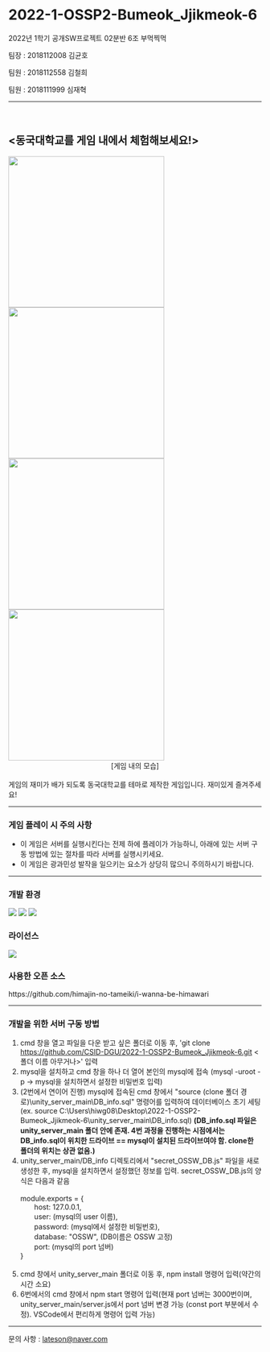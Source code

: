 # 2022-1-OSSP2-Bumeok_Jjikmeok-6
2022년 1학기 공개SW프로젝트 02분반 6조 부먹찍먹

팀장 : 2018112008 김균호

팀원 : 2018112558 김철희

팀원 : 2018111999 심재혁

----------------------------
<br>

## <동국대학교를 게임 내에서 체험해보세요!>

<img src="https://user-images.githubusercontent.com/91325459/172173896-5a615380-3482-4964-82e7-3aa7a36e4418.gif" width="310" height="300"/>
<img src="https://user-images.githubusercontent.com/91325459/172175836-8c6cb236-2ee8-48f9-9d73-9d494819176a.gif" width="310" height="300"/>
<img src="https://user-images.githubusercontent.com/91325459/172175879-73217b95-1c00-447d-94ad-3e86843997ba.gif" width="310" height="300"/>
<img src="https://user-images.githubusercontent.com/91325459/172175910-71a90687-74d7-4539-abed-a04d49a17891.gif" width="310" height="300"/>

<div align="center">[게임 내의 모습]</div>
<br>
게임의 재미가 배가 되도록 동국대학교를 테마로 제작한 게임입니다. 재미있게 즐겨주세요!

----------------------------
### **게임 플레이 시 주의 사항**
- 이 게임은 서버를 실행시킨다는 전제 하에 플레이가 가능하니, 아래에 있는 서버 구동 방법에 있는 절차를 따라 서버를 실행시키세요. 
- 이 게임은 광과민성 발작을 일으키는 요소가 상당히 많으니 주의하시기 바랍니다.

----------------------------
### 개발 환경
<p>
  <img src = "https://img.shields.io/badge/logo-unity v.2020.3.33-green?logo=unity">
  <img src = "https://img.shields.io/badge/logo-node.js-blue?logo=node.js">
  <img src = "https://img.shields.io/badge/logo-mysql-violet?logo=mysql">
</p>

### 라이선스
<p>
  <img src = "https://img.shields.io/badge/license-GPL%203.0-orange">
</p>

### 사용한 오픈 소스
<p>
https://github.com/himajin-no-tameiki/i-wanna-be-himawari
</p>


----------------------------
### 개발을 위한 서버 구동 방법
1. cmd 창을 열고 파일을 다운 받고 싶은 폴더로 이동 후, 'git clone https://github.com/CSID-DGU/2022-1-OSSP2-Bumeok_Jjikmeok-6.git <폴더 이름 아무거나>' 입력
2. mysql을 설치하고 cmd 창을 하나 더 열어 본인의 mysql에 접속 (mysql -uroot -p -> mysql을 설치하면서 설정한 비밀번호 입력)
3. (2번에서 연이어 진행) mysql에 접속된 cmd 창에서 "source (clone 폴더 경로)\unity_server_main\DB_info.sql" 명령어를 입력하여 데이터베이스 초기 세팅 (ex. source C:\Users\hiwg08\Desktop\2022-1-OSSP2-Bumeok_Jjikmeok-6\unity_server_main\DB_info.sql) **(DB_info.sql 파일은 unity_server_main 폴더 안에 존재. 4번 과정을 진행하는 시점에서는 DB_info.sql이 위치한 드라이브 == mysql이 설치된 드라이브여야 함. clone한 폴더의 위치는 상관 없음.)**
4. unity_server_main/DB_info 디렉토리에서 "secret_OSSW_DB.js" 파일을 새로 생성한 후, mysql을 설치하면서 설정했던 정보를 입력. secret_OSSW_DB.js의 양식은 다음과 같음 <br/> <br/>
module.exports = { <br/>
&nbsp;&nbsp;&nbsp;&nbsp;&nbsp;&nbsp; host: 127.0.0.1, <br/>
&nbsp;&nbsp;&nbsp;&nbsp;&nbsp;&nbsp; user: (mysql의 user 이름), <br/>
&nbsp;&nbsp;&nbsp;&nbsp;&nbsp;&nbsp; password: (mysql에서 설정한 비밀번호), <br/>
&nbsp;&nbsp;&nbsp;&nbsp;&nbsp;&nbsp; database: "OSSW", (DB이름은 OSSW 고정) <br/>
&nbsp;&nbsp;&nbsp;&nbsp;&nbsp;&nbsp; port: (mysql의 port 넘버) <br/>
}
<br><br>
5. cmd 창에서 unity_server_main 폴더로 이동 후, npm install 명령어 입력(약간의 시간 소요)
6. 6번에서의 cmd 창에서 npm start 명령어 입력(현재 port 넘버는 3000번이며, unity_server_main/server.js에서 port 넘버 변경 가능 (const port 부분에서 수정). VSCode에서 편리하게 명령어 입력 가능)

----------------------------
문의 사항 : lateson@naver.com